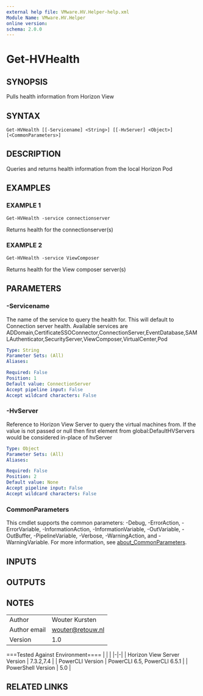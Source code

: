 ```yaml
---
external help file: VMware.HV.Helper-help.xml
Module Name: VMware.HV.Helper
online version:
schema: 2.0.0
---
```


# Get-HVHealth

## SYNOPSIS
Pulls health information from Horizon View

## SYNTAX

```
Get-HVHealth [[-Servicename] <String>] [[-HvServer] <Object>] [<CommonParameters>]
```

## DESCRIPTION
Queries and returns health information from the local Horizon Pod

## EXAMPLES

### EXAMPLE 1
```
Get-HVHealth -service connectionserver
```

Returns health for the connectionserver(s)

### EXAMPLE 2
```
Get-HVHealth -service ViewComposer
```

Returns health for the View composer server(s)

## PARAMETERS

### -Servicename
The name of the service to query the health for.
 This will default to Connection server health.
 Available services are ADDomain,CertificateSSOConnector,ConnectionServer,EventDatabase,SAMLAuthenticator,SecurityServer,ViewComposer,VirtualCenter,Pod

```yaml
Type: String
Parameter Sets: (All)
Aliases:

Required: False
Position: 1
Default value: ConnectionServer
Accept pipeline input: False
Accept wildcard characters: False
```

### -HvServer
Reference to Horizon View Server to query the virtual machines from.
If the value is not passed or null then
first element from global:DefaultHVServers would be considered in-place of hvServer

```yaml
Type: Object
Parameter Sets: (All)
Aliases:

Required: False
Position: 2
Default value: None
Accept pipeline input: False
Accept wildcard characters: False
```

### CommonParameters
This cmdlet supports the common parameters: -Debug, -ErrorAction, -ErrorVariable, -InformationAction, -InformationVariable, -OutVariable, -OutBuffer, -PipelineVariable, -Verbose, -WarningAction, and -WarningVariable. For more information, see [about_CommonParameters](http://go.microsoft.com/fwlink/?LinkID=113216).

## INPUTS

## OUTPUTS

## NOTES
| | |
|-|-|
| Author | Wouter Kursten |
| Author email | wouter@retouw.nl |
| Version | 1.0 |

===Tested Against Environment====
| | |
|-|-|
| Horizon View Server Version | 7.3.2,7.4 |
| PowerCLI Version | PowerCLI 6.5, PowerCLI 6.5.1 |
| PowerShell Version | 5.0 |

## RELATED LINKS

